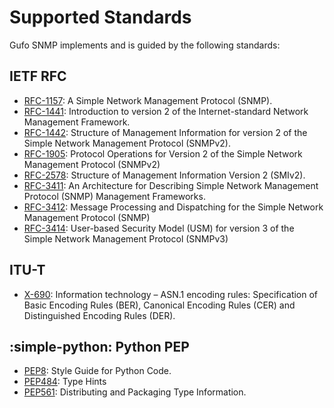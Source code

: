 # Supported Standards

Gufo SNMP implements and is guided by the following standards:

## IETF RFC

* [RFC-1157][RFC-1157]: A Simple Network Management Protocol (SNMP).
* [RFC-1441][RFC-1441]: Introduction to version 2 of the Internet-standard Network Management Framework.
* [RFC-1442][RFC-1442]: Structure of Management Information for version 2 of the Simple Network Management Protocol (SNMPv2).
* [RFC-1905][RFC-1905]: Protocol Operations for Version 2 of the Simple Network Management Protocol (SNMPv2) 
* [RFC-2578][RFC-2578]: Structure of Management Information Version 2 (SMIv2).
* [RFC-3411][RFC-3411]: An Architecture for Describing Simple Network Management Protocol (SNMP) Management Frameworks.
* [RFC-3412][RFC-3412]: Message Processing and Dispatching for the Simple Network Management Protocol (SNMP)
* [RFC-3414][RFC-3414]: User-based Security Model (USM) for version 3 of the Simple Network Management Protocol (SNMPv3)

## ITU-T

* [X-690][X-690]: Information technology – ASN.1 encoding rules: Specification of Basic Encoding Rules (BER), Canonical Encoding Rules (CER) and Distinguished Encoding Rules (DER).

## :simple-python: Python PEP

* [PEP8][PEP8]: Style Guide for Python Code.
* [PEP484][PEP484]: Type Hints
* [PEP561][PEP561]: Distributing and Packaging Type Information.

[RFC-1157]: https://datatracker.ietf.org/doc/html/rfc1157
[RFC-1441]: https://datatracker.ietf.org/doc/html/rfc1441
[RFC-1442]: https://datatracker.ietf.org/doc/html/rfc1442
[RFC-1905]: https://datatracker.ietf.org/doc/html/rfc1905
[RFC-2578]: https://datatracker.ietf.org/doc/html/rfc2578
[RFC-3411]: https://datatracker.ietf.org/doc/html/rfc3411
[RFC-3412]: https://datatracker.ietf.org/doc/html/rfc3412
[RFC-3414]: https://datatracker.ietf.org/doc/html/rfc3414
[PEP8]: https://peps.python.org/pep-0008/
[PEP484]: https://peps.python.org/pep-0484/
[PEP561]: https://peps.python.org/pep-0561/
[X-690]: https://www.itu.int/rec/T-REC-X.690
